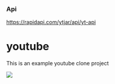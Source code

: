 ### Api
https://rapidapi.com/ytjar/api/yt-api

# youtube
This is an example youtube clone project

![](youtube.gif)
